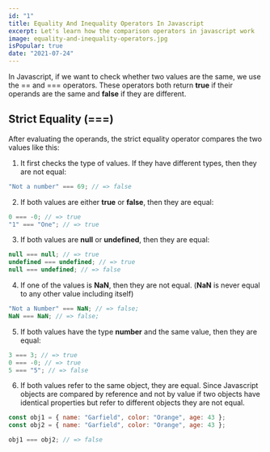```yaml
---
id: "1"
title: Equality And Inequality Operators In Javascript
excerpt: Let's learn how the comparison operators in javascript work
image: equality-and-inequality-operators.jpg
isPopular: true
date: "2021-07-24"
---
```


In Javascript, if we want to check whether two values are the same, we use the == and === operators.
These operators both return **true** if their operands are the same and **false** if they are different.

## Strict Equality (===)

After evaluating the operands, the strict equality operator compares the two values like this:

1. It first checks the type of values. If they have different types, then they are not equal:

```jsx
"Not a number" === 69; // => false
```

2. If both values are either **true** or **false**, then they are equal:

```jsx
0 === -0; // => true
"1" === "One"; // => true
```

3. If both values are **null** or **undefined**, then they are equal:

```jsx
null === null; // => true
undefined === undefined; // => true
null === undefined; // => false
```

4. If one of the values is **NaN**, then they are not equal. (**NaN** is never equal to any other value including itself)

```jsx
"Not a Number" === NaN; // => false;
NaN === NaN; // => false;
```

5. If both values have the type **number** and the same value, then they are equal:

```jsx
3 === 3; // => true
0 === -0; // => true
5 === "5"; // => false
```

6. If both values refer to the same object, they are equal. Since Javascript objects are compared by reference and not by value if two objects have identical properties but refer to different objects they are not equal.

```jsx
const obj1 = { name: "Garfield", color: "Orange", age: 43 };
const obj2 = { name: "Garfield", color: "Orange", age: 43 };

obj1 === obj2; // => false
```
